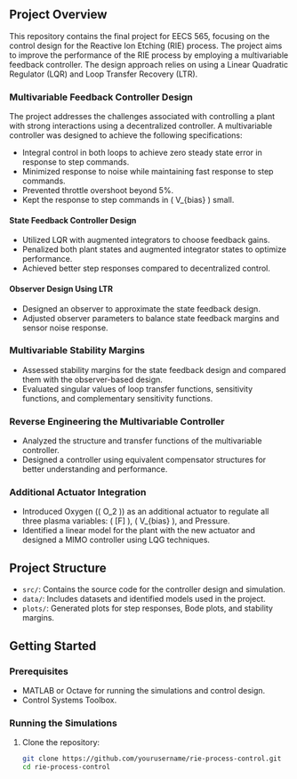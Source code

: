 
## Project Overview
This repository contains the final project for EECS 565, focusing on the control design for the Reactive Ion Etching (RIE) process. The project aims to improve the performance of the RIE process by employing a multivariable feedback controller. The design approach relies on using a Linear Quadratic Regulator (LQR) and Loop Transfer Recovery (LTR).

### Multivariable Feedback Controller Design

The project addresses the challenges associated with controlling a plant with strong interactions using a decentralized controller. A multivariable controller was designed to achieve the following specifications:
- Integral control in both loops to achieve zero steady state error in response to step commands.
- Minimized response to noise while maintaining fast response to step commands.
- Prevented throttle overshoot beyond 5%.
- Kept the response to step commands in \( V_{bias} \) small.

#### State Feedback Controller Design
- Utilized LQR with augmented integrators to choose feedback gains.
- Penalized both plant states and augmented integrator states to optimize performance.
- Achieved better step responses compared to decentralized control.

#### Observer Design Using LTR
- Designed an observer to approximate the state feedback design.
- Adjusted observer parameters to balance state feedback margins and sensor noise response.

### Multivariable Stability Margins
- Assessed stability margins for the state feedback design and compared them with the observer-based design.
- Evaluated singular values of loop transfer functions, sensitivity functions, and complementary sensitivity functions.

### Reverse Engineering the Multivariable Controller
- Analyzed the structure and transfer functions of the multivariable controller.
- Designed a controller using equivalent compensator structures for better understanding and performance.

### Additional Actuator Integration
- Introduced Oxygen (\( O_2 \)) as an additional actuator to regulate all three plasma variables: \( [F] \), \( V_{bias} \), and Pressure.
- Identified a linear model for the plant with the new actuator and designed a MIMO controller using LQG techniques.

## Project Structure

- `src/`: Contains the source code for the controller design and simulation.
- `data/`: Includes datasets and identified models used in the project.
- `plots/`: Generated plots for step responses, Bode plots, and stability margins.

## Getting Started

### Prerequisites
- MATLAB or Octave for running the simulations and control design.
- Control Systems Toolbox.

### Running the Simulations
1. Clone the repository:
   ```bash
   git clone https://github.com/yourusername/rie-process-control.git
   cd rie-process-control
  ```

